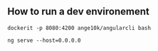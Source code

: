 ## How to run a dev environement

```dockerit -p 8080:4200 ange10k/angularcli bash```

```ng serve --host=0.0.0.0```




